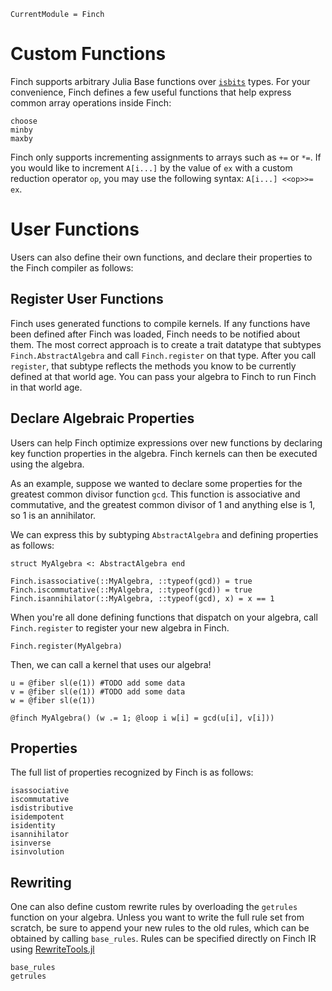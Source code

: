 ```@meta
CurrentModule = Finch
```

# Custom Functions

Finch supports arbitrary Julia Base functions over [`isbits`](@ref) types. For your convenience,
Finch defines a few useful functions that help express common array operations inside Finch:

```@docs
choose
minby
maxby
```

Finch only supports incrementing assignments to arrays such as `+=` or `*=`. If
you would like to increment `A[i...]` by the value of `ex` with a custom
reduction operator `op`, you may use the following syntax: `A[i...] <<op>>= ex`.

# User Functions

Users can also define their own functions, and declare their properties to the
Finch compiler as follows:

## Register User Functions

Finch uses generated functions to compile kernels. If any functions have been
defined after Finch was loaded, Finch needs to be notified about them. The most
correct approach is to create a trait datatype that subtypes
`Finch.AbstractAlgebra` and call `Finch.register` on that type. After you call
`register`, that subtype reflects the methods you know to be currently defined
at that world age. You can pass your algebra to Finch to run Finch in that world
age.

## Declare Algebraic Properties

Users can help Finch optimize expressions over new functions by declaring key
function properties in the algebra. Finch kernels can then be executed using the
algebra.

As an example, suppose we wanted to declare some properties for the greatest
common divisor function `gcd`. This function is associative and commutative, and
the greatest common divisor of 1 and anything else is 1, so 1 is an annihilator.

We can express this by subtyping `AbstractAlgebra` and defining properties as
follows:
```
struct MyAlgebra <: AbstractAlgebra end

Finch.isassociative(::MyAlgebra, ::typeof(gcd)) = true
Finch.iscommutative(::MyAlgebra, ::typeof(gcd)) = true
Finch.isannihilator(::MyAlgebra, ::typeof(gcd), x) = x == 1
```

When you're all done defining functions that dispatch on your algebra, call
`Finch.register` to register your new algebra in Finch.
```
Finch.register(MyAlgebra)
```

Then, we can call a kernel that uses our algebra!

```
u = @fiber sl(e(1)) #TODO add some data
v = @fiber sl(e(1)) #TODO add some data
w = @fiber sl(e(1))

@finch MyAlgebra() (w .= 1; @loop i w[i] = gcd(u[i], v[i]))
```

## Properties

The full list of properties recognized by Finch is as follows:

```@docs
isassociative
iscommutative
isdistributive
isidempotent
isidentity
isannihilator
isinverse
isinvolution
```

## Rewriting

One can also define custom rewrite rules by overloading the `getrules` function
on your algebra.  Unless you want to write the full rule set from scratch, be
sure to append your new rules to the old rules, which can be obtained by calling
`base_rules`. Rules can be specified directly on Finch IR using
[RewriteTools.jl](https://github.com/willow-ahrens/RewriteTools.jl)

```@docs
base_rules
getrules
```